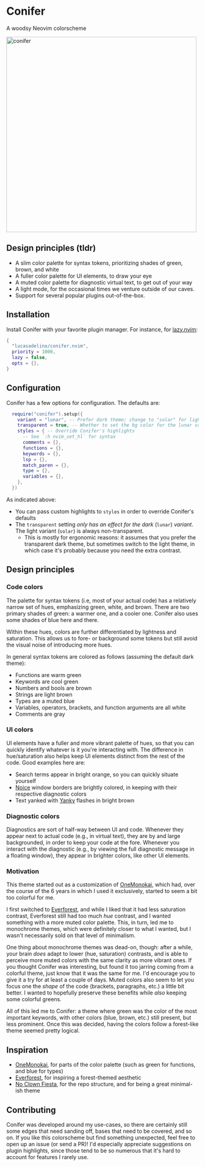 # Conifer

A woodsy Neovim colorscheme

<img
  width="498"
  height="511"
  alt="conifer"
  src="https://github.com/user-attachments/assets/
  07359e51-0b1f-43c9-891f-6479e8315fd6" />

## Design principles (tldr)

- A slim color palette for syntax tokens, prioritizing shades of green, brown,
  and white
- A fuller color palette for UI elements, to draw your eye
- A muted color palette for diagnostic virtual text, to get out of your way
- A light mode, for the occasional times we venture outside of our caves.
- Support for several popular plugins out-of-the-box.

## Installation

Install Conifer with your favorite plugin manager. For instance, for [lazy.nvim](https://github.com/folke/lazy.nvim):

```lua
{
  "lucasadelino/conifer.nvim",
  priority = 1000,
  lazy = false,
  opts = {},
}
```

## Configuration

Conifer has a few options for configuration. The defaults are:

```lua
  require("conifer").setup({
    variant = "lunar", -- Prefer dark theme; change to "solar" for light
    transparent = true, -- Whether to set the bg color for the lunar variant
    styles = { -- Override Conifer's highlights
      -- See `:h nvim_set_hl` for syntax
      comments = {},
      functions = {},
      keywords = {},
      lsp = {},
      match_paren = {},
      type = {},
      variables = {},
    },
  })
```

As indicated above:

- You can pass custom highlights to `styles` in order to override Conifer's defaults
- The `transparent` setting *only has an effect for the dark* (`lunar`) *variant*.
The light variant (`solar`) is always non-transparent.
  - This is mostly for ergonomic reasons: it assumes that you prefer the transparent
    dark theme, but sometimes switch to the light theme, in which case it's probably
    because you need the extra contrast.

## Design principles

### Code colors

The palette for syntax tokens (i.e, most of your actual code) has a relatively
narrow set of hues, emphasizing green, white, and brown. There are two primary
shades of green: a warmer one, and a cooler one. Conifer also uses some shades
of blue here and there.

Within these hues, colors are further differentiated by lightness and saturation.
This allows us to fore- or background some tokens but still avoid the visual noise
of introducing more hues.

In general syntax tokens are colored as follows (assuming the default dark theme):

- Functions are warm green
- Keywords are cool green
- Numbers and bools are brown
- Strings are light brown
- Types are a muted blue
- Variables, operators, brackets, and function arguments are all white
- Comments are gray

### UI colors

UI elements have a fuller and more vibrant palette of hues, so that you can
quickly identify whatever is it you're interacting with. The difference in
hue/saturation also helps keep UI elements distinct from the rest of the code.
Good examples here are:

- Search terms appear in bright orange, so you can quickly situate yourself
- [Noice](https://github.com/folke/noice.nvim) window borders are brightly colored,
  in keeping with their respective diagnostic colors
- Text yanked with [Yanky](https://github.com/gbprod/yanky.nvim) flashes in
  bright brown

### Diagnostic colors

Diagnostics are sort of half-way between UI and code. Whenever they appear next
to actual code (e.g., in virtual text), they are by and large backgrounded, in
order to keep your code at the fore. Whenever you interact with the diagnostic
(e.g., by viewing the full diagnostic message in a floating window), they appear
in brighter colors, like other UI elements.

### Motivation

This theme started out as a customization of
[OneMonokai](https://github.com/azemoh/vscode-one-monokai),
which had, over the course of the 6 years in which I used it exclusively, started
to seem a bit too colorful for me.

I first switched to [Everforest](https://github.com/sainnhe/everforest), and
while I liked that it had less saturation contrast, Everforest still had too much
*hue* contrast, and I wanted something with a more muted color palette. This, in
turn, led me to monochrome themes, which were definitely closer to what I wanted,
but I wasn't necessarily sold on that level of minimalism.

One thing about monochrome themes was dead-on, though: after a while, your brain
*does* adapt to lower (hue, saturation) contrasts, and is able to perceive more
muted colors with the same clarity as more vibrant ones. If you thought Conifer was
interesting, but found it too jarring coming from a colorful theme, just know that
it was the same for me. I'd encourage you to give it a try for at least a couple
of days. Muted colors also seem to let you focus one the *shape* of the code
(brackets, paragraphs, etc.) a little bit better. I wanted to hopefully preserve
these benefits while *also* keeping some colorful greens.

All of this led me to Conifer: a theme where green was the color of the most
important keywords, with other colors (blue, brown, etc.) still present, but
less prominent. Once this was decided, having the colors follow a forest-like theme
seemed pretty logical.

## Inspiration

- [OneMonokai](https://github.com/azemoh/vscode-one-monokai),
  for parts of the color palette (such as green for functions, and blue for types)
- [Everforest](https://github.com/sainnhe/everforest),
  for inspiring a forest-themed aesthetic
- [No Clown Fiesta](https://github.com/no-clown-fiesta/no-clown-fiesta.nvim/),
  for the repo structure, and for being a great minimal-ish theme

## Contributing

Conifer was developed around my use-cases, so there are certainly still some edges
that need sanding off, bases that need to be covered, and so on. If you like this
colorscheme but find something unexpected, feel free to open up an issue (or send
a PR)! I'd especially appreciate suggestions on plugin highlights, since those tend
to be so numerous that it's hard to account for features I rarely use.

